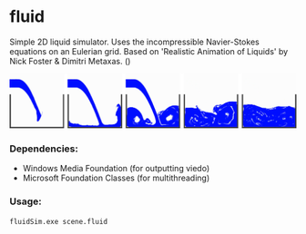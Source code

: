 # fluid
Simple 2D liquid simulator. Uses the incompressible Navier-Stokes equations on an Eulerian grid. Based on 'Realistic Animation of Liquids' by Nick Foster & Dimitri Metaxas. ()

<img src="/images/horizontalPouring_frames.png">

### Dependencies:
* Windows Media Foundation (for outputting viedo)
* Microsoft Foundation Classes (for multithreading)

### Usage:
```
fluidSim.exe scene.fluid
```